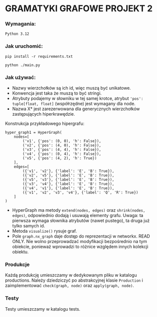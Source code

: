 # GRAMATYKI GRAFOWE PROJEKT 2
### Wymagania:
`Python 3.12`

### Jak uruchomić:
`pip install -r requirements.txt`

`python ./main.py`

### Jak używać:

- Nazwy wierzchołków są ich id, więc muszą być unikatowe. 
- Konwencja jest taka że muszą to być stringi.
- Atrybuty podajemy w słowniku w tej samej krotce, atrybut `'pos': tuple[float, float]` (współrzędne) jest wymagany dla node.
- Nazwa X* jest zarezerwowana dla generycznych wierzchołków zastępujących hiperkrawędzie.

Konstrukcja przykładowego hipergrafu:
```
hyper_graph1 = HyperGraph(
    nodes=[
        ('v1', {'pos': (0, 0), 'h': False}),
        ('v2', {'pos': (4, 0), 'h': False}),
        ('v3', {'pos': (4, 4), 'h': False}),
        ('v4', {'pos': (0, 4), 'h': False}),
        ('v5', {'pos': (4, 2), 'h': True})
    ],
    edges=[
        ({'v1', 'v2'}, {'label': 'E', 'B': True}),
        ({'v2', 'v5'}, {'label': 'E', 'B': True}),
        ({'v5', 'v3'}, {'label': 'E', 'B': True}),
        ({'v3', 'v4'}, {'label': 'E', 'B': True}),
        ({'v4', 'v1'}, {'label': 'E', 'B': True}),
        ({'v1', 'v2', 'v3', 'v4'}, {'label': 'Q', 'R': True})
    ]
)
```

- HyperGraph ma metody `extend(nodes, edges)` oraz `shrink(nodes, edges)`, odpowiednio dodają i usuwają elementy grafu. Uwaga: ta pierwsza wymaga słownika atrybutów (nawet pustego), ta druga już tylko samych id.
- Metoda `visualize()` rysuje graf.
- Pole `graph.nx_graph` daje dostęp do reprezentacji w networkx. READ ONLY. Nie wolno przeprowadzać modyfikacji bezpośrednio na tym obiekcie, ponieważ wprowadzi to różnice względem innych kolekcji obiektu.

### Produkcje
Każdą produkcję umieszczamy w dedykowanym pliku w katalogu productions.
Należy dziedziczyć po abstrakcyjnej klasie `Production` i zaimplementować `check(graph, node)` oraz `apply(graph, node)`.


### Testy
Testy umieszczamy w katalogu tests.


